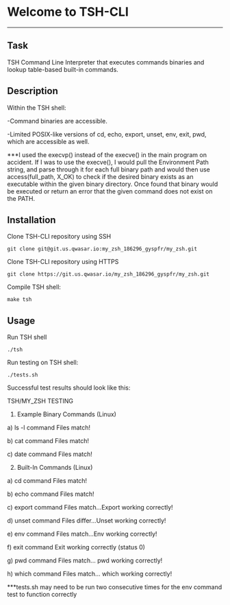 # Welcome to TSH-CLI
***

## Task
TSH Command Line Interpreter that executes commands binaries and lookup table-based built-in commands.

## Description
Within the TSH shell:

-Command binaries are accessible.

-Limited POSIX-like versions of cd, echo, export, unset, env, exit, pwd, which are accessible as well.

***I used the execvp() instead of the execve() in the main program on accident. If I was to use the execve(), I would pull the Environment Path string, and parse through it for each full binary path and would then use access(full_path, X_OK) to check if the desired binary exists as an executable within the given binary directory. Once found that binary would be executed or return an error that the given command does not exist on the PATH.

## Installation

Clone TSH-CLI repository using SSH
```
git clone git@git.us.qwasar.io:my_zsh_186296_gyspfr/my_zsh.git
```

Clone TSH-CLI repository using HTTPS
```
git clone https://git.us.qwasar.io/my_zsh_186296_gyspfr/my_zsh.git
```

Compile TSH shell:
```
make tsh
```

## Usage

Run TSH shell
```
./tsh
```

Run testing on TSH shell:
```
./tests.sh
```

Successful test results should look like this:

TSH/MY_ZSH TESTING

1) Example Binary Commands (Linux)

  a) ls -l command
  Files match!

  b) cat <file> command
  Files match!

  c) date command
  Files match!

2) Built-In Commands (Linux)

  a) cd command
  Files match!

  b) echo command
  Files match!

  c) export command
  Files match...Export working correctly!

  d) unset command
  Files differ...Unset working correctly!

  e) env command
  Files match...Env working correctly!

  f) exit command
  Exit working correctly (status 0)

  g) pwd command
  Files match... pwd working correctly!

  h) which command
  Files match... which working correctly!


***tests.sh may need to be run two consecutive times for the env command test to function correctly
